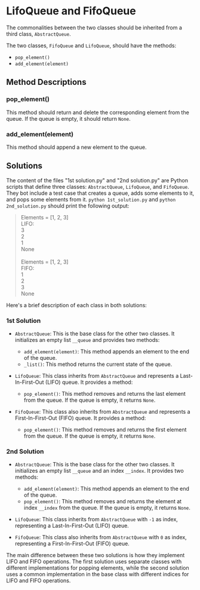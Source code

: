 # LifoQueue and FifoQueue

The commonalities between the two classes should be inherited from a third class, `AbstractQueue`.

The two classes, `FifoQueue` and `LifoQueue`, should have the methods:
- `pop_element()`
- `add_element(element)`

## Method Descriptions

### pop_element()

This method should return and delete the corresponding element from the queue. If the queue is empty, it should return `None`.

### add_element(element)

This method should append a new element to the queue.

## Solutions
The content of the files "1st solution.py" and "2nd solution.py" are Python scripts that define three classes: `AbstractQueue`, `LifoQueue`, and `FifoQueue`.
They bot include a test case that creates a queue, adds some elements to it, and pops some elements from it.
`python 1st_solution.py` and `python 2nd_solution.py` should print the following output:
> Elements = [1, 2, 3]\
> LIFO:\
> 3\
> 2\
> 1\
> None\
> \
> Elements = [1, 2, 3]\
> FIFO:\
> 1\
> 2\
> 3\
> None

Here's a brief description of each class in both solutions:

### 1st Solution

- `AbstractQueue`: This is the base class for the other two classes. It initializes an empty list `__queue` and provides two methods:
  - `add_element(element)`: This method appends an element to the end of the queue.
  - `_list()`: This method returns the current state of the queue.

- `LifoQueue`: This class inherits from `AbstractQueue` and represents a Last-In-First-Out (LIFO) queue. It provides a method:
  - `pop_element()`: This method removes and returns the last element from the queue. If the queue is empty, it returns `None`.

- `FifoQueue`: This class also inherits from `AbstractQueue` and represents a First-In-First-Out (FIFO) queue. It provides a method:
  - `pop_element()`: This method removes and returns the first element from the queue. If the queue is empty, it returns `None`.

### 2nd Solution

- `AbstractQueue`: This is the base class for the other two classes. It initializes an empty list `__queue` and an index `__index`. It provides two methods:
  - `add_element(element)`: This method appends an element to the end of the queue.
  - `pop_element()`: This method removes and returns the element at index `__index` from the queue. If the queue is empty, it returns `None`.

- `LifoQueue`: This class inherits from `AbstractQueue` with `-1` as index, representing a Last-In-First-Out (LIFO) queue.

- `FifoQueue`: This class also inherits from `AbstractQueue` with `0` as index, representing a First-In-First-Out (FIFO) queue.

The main difference between these two solutions is how they implement LIFO and FIFO operations. The first solution uses separate classes with different implementations for popping elements, while the second solution uses a common implementation in the base class with different indices for LIFO and FIFO operations.